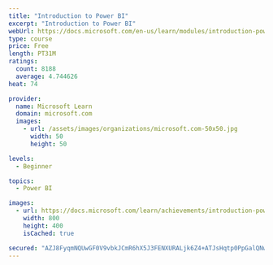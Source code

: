 ```yaml
---
title: "Introduction to Power BI"
excerpt: "Introduction to Power BI"
webUrl: https://docs.microsoft.com/en-us/learn/modules/introduction-power-bi/
type: course
price: Free
length: PT31M
ratings:
  count: 8188
  average: 4.744626
heat: 74

provider:
  name: Microsoft Learn
  domain: microsoft.com
  images:
    - url: /assets/images/organizations/microsoft.com-50x50.jpg
      width: 50
      height: 50

levels:
  - Beginner

topics:
  - Power BI

images:
  - url: https://docs.microsoft.com/learn/achievements/introduction-power-bi-social.png
    width: 800
    height: 400
    isCached: true

secured: "AZJ8FyqmNQUwGF0V9vbkJCmR6hX5J3FENXURALjk6Z4+ATJsHqtp0PpGalQNwdGX7fCS55IUfinV8Lix63sGOTGh1eAjwJW58wQ6el31JbKpWI1I066r/WGe+WheeX4rEulOrnXq5wwhzWgVy2MIneSIfillUfTpajUgbbXZAebmgB/SwVoER8/YtfO6BIzQRZHU+MgM7wJsrPRkjKGB5qCwxJg6CG6Xptg0oLohm31x8c+XYGEN0ettc6Rg3+/tsePgdCE4UyT/hzhVu9IudcyYZ0I41sN6RmD2T5DW0xprTHlA5usnB06PaTpI01WYk7AXLYg7btNnsrreadNO1L+RJb8wYghiv4IjtpoSbJ59lUslKhC2Z8O4f+jvzDLw0P+zhezb9mx/hEAxQGSy6jRmc1OSMzOdpS9qI1BcN5k=;hla+zJs6INJ0TY64MbC1uA=="
---
```


